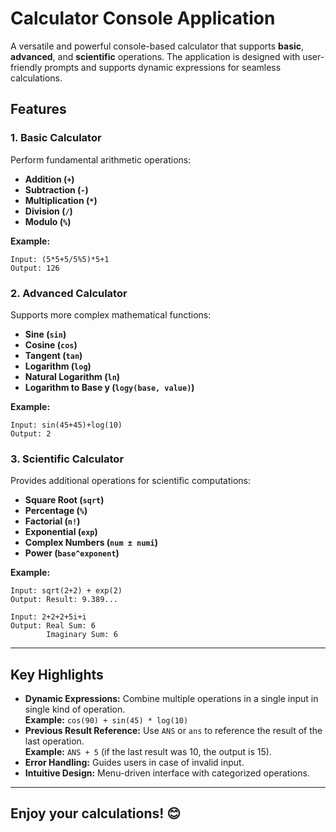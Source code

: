 
# Calculator Console Application

A versatile and powerful console-based calculator that supports **basic**, **advanced**, and **scientific** operations. The application is designed with user-friendly prompts and supports dynamic expressions for seamless calculations.



## Features

### **1. Basic Calculator**
Perform fundamental arithmetic operations:
- **Addition (`+`)**
- **Subtraction (`-`)**
- **Multiplication (`*`)**
- **Division (`/`)**
- **Modulo (`%`)**

**Example:**
```plaintext
Input: (5*5+5/5%5)*5+1
Output: 126
```

### **2. Advanced Calculator**
Supports more complex mathematical functions:
- **Sine (`sin`)**
- **Cosine (`cos`)**
- **Tangent (`tan`)**
- **Logarithm (`log`)**
- **Natural Logarithm (`ln`)**
- **Logarithm to Base y (`logy(base, value)`)**

**Example:**
```plaintext
Input: sin(45+45)+log(10)
Output: 2
```

### **3. Scientific Calculator**
Provides additional operations for scientific computations:
- **Square Root (`sqrt`)**
- **Percentage (`%`)**
- **Factorial (`n!`)**
- **Exponential (`exp`)**
- **Complex Numbers (`num ± numi`)**
- **Power (`base^exponent`)**

**Example:**
```plaintext
Input: sqrt(2+2) + exp(2)
Output: Result: 9.389...
```
```plaintext
Input: 2+2+2+5i+i
Output: Real Sum: 6
        Imaginary Sum: 6
```

---

## Key Highlights
- **Dynamic Expressions:** Combine multiple operations in a single input in single kind of operation.  
  **Example:** `cos(90) + sin(45) * log(10)`
- **Previous Result Reference:** Use `ANS` or `ans` to reference the result of the last operation.  
  **Example:** `ANS + 5` (if the last result was 10, the output is 15).
- **Error Handling:** Guides users in case of invalid input.
- **Intuitive Design:** Menu-driven interface with categorized operations.

---

## Enjoy your calculations! 😊

